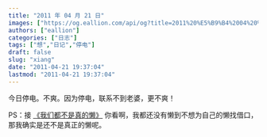 ```yaml
---
title: "2011 年 04 月 21 日"
images: ["https://og.eallion.com/api/og?title=2011%20%E5%B9%B4%2004%20%E6%9C%88%2021%20%E6%97%A5"]
authors: ["eallion"]
categories: ["日志"]
tags: ["想","日记","停电"]
draft: false
slug: "xiang"
date: "2011-04-21 19:37:04"
lastmod: "2011-04-21 19:37:04"
---
```


今日停电。不爽。因为停电，联系不到老婆，更不爽！

PS：接 [《我们都不是真的懒》](http://http://eallion.com/not-really-lazy)
你看啊，我都还没有懒到不想为自己的懒找借口，那我确实是还不是真正的懒呢。
